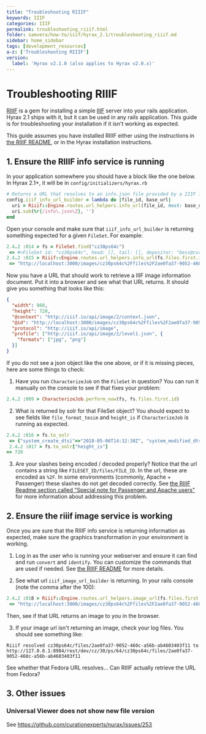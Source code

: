 ```yaml
---
title: "Troubleshooting RIIIF"
keywords: IIIF
categories: IIIF
permalink: troubleshooting_riiif.html
folder: samvera/how-to/iiif/hyrax_2.1/troubleshooting_riiif.md
sidebar: home_sidebar
tags: [development_resources]
a-z: ['Troubleshooting RIIIF']
version:
  label: 'Hyrax v2.1.0 (also applies to Hyrax v2.0.x)'
---
```


# Troubleshooting RIIIF

[RIIIF](https://github.com/curationexperts/riiif) is a gem for installing a simple [IIIF](http://iiif.io/) server into your rails application. Hyrax 2.1 ships with it, but it can be used in any rails application. This guide is for troubleshooting your installation if it isn't working as expected.

This guide assumes you have installed RIIIF either using the instructions in [the RIIIF README](https://github.com/curationexperts/riiif/blob/master/README.md), or in the Hyrax installation instructions. 

## 1. Ensure the RIIIF info service is running

In your application somewhere you should have a block like the one below. In Hyrax 2.1+, it will be in `config/initializers/hyrax.rb`

```ruby
# Returns a URL that resolves to an info.json file provided by a IIIF image server
config.iiif_info_url_builder = lambda do |file_id, base_url|
  uri = Riiif::Engine.routes.url_helpers.info_url(file_id, host: base_url)
  uri.sub(%r{/info\.json\Z}, '')
end
```

Open your console and make sure that `iiif_info_url_builder` is returning something expected for a given `FileSet`. For example: 

```ruby
2.4.2 :014 > fs = FileSet.find("cz30ps64c")
 => #<FileSet id: "cz30ps64c", head: [], tail: [], depositor: "bess@curationexperts.com", title: ["12219615_10153532796406998_4944957625326024288_n.jpg"], date_uploaded: "2018-05-06 14:32:42", date_modified: "2018-05-06 14:32:42", label: "12219615_10153532796406998_4944957625326024288_n.j...", relative_path: nil, import_url: nil, resource_type: [], creator: ["bess@curationexperts.com"], contributor: [], description: [], keyword: [], license: [], rights_statement: [], publisher: [], date_created: [], subject: [], language: [], identifier: [], based_near: [], related_url: [], bibliographic_citation: [], source: [], access_control_id: "c4cc4449-a032-4acf-b3b7-3b50a854f90e", embargo_id: nil, lease_id: nil>
2.4.2 :015 > Riiif::Engine.routes.url_helpers.info_url(fs.files.first.id, host: "http://localhost:3000")
 => "http://localhost:3000/images/cz30ps64c%2Ffiles%2F2ae0fa37-9052-460c-a56b-ab4603403f11/info.json"
```

Now you have a URL that should work to retrieve a IIIF image information document. Put it into a browser and see what that URL returns. It should give you something that looks like this:

```json
{
  "width": 960,
  "height": 720,
  "@context": "http://iiif.io/api/image/2/context.json",
  "@id": "http://localhost:3000/images/cz30ps64c%2Ffiles%2F2ae0fa37-9052-460c-a56b-ab4603403f11",
  "protocol": "http://iiif.io/api/image",
  "profile": ["http://iiif.io/api/image/2/level1.json", {
    "formats": ["jpg", "png"]
  }]
}
```

If you do not see a json object like the one above, or if it is missing pieces, here are some things to check:

1. Have you run `CharacterizeJob` on the `FileSet` in question? You can run it manually on the console to see if that fixes your problem:

  ```ruby
  2.4.2 :009 > CharacterizeJob.perform_now(fs, fs.files.first.id)
  ```

2. What is returned by solr for that FileSet object? You should expect to see fields like `file_format_tesim` and `height_is` if `CharacterizeJob` is running as expected.

  ```ruby
  2.4.2 :016 > fs.to_solr
   => {"system_create_dtsi"=>"2018-05-06T14:32:38Z", "system_modified_dtsi"=>"2018-05-06T14:32:46Z", "has_model_ssim"=>["FileSet"], :id=>"cz30ps64c", "accessControl_ssim"=>["c4cc4449-a032-4acf-b3b7-3b50a854f90e"], "depositor_ssim"=>["bess@curationexperts.com"], "depositor_tesim"=>["bess@curationexperts.com"], "title_tesim"=>["12219615_10153532796406998_4944957625326024288_n.jpg"], "title_sim"=>["12219615_10153532796406998_4944957625326024288_n.jpg"], "date_uploaded_dtsi"=>"2018-05-06T14:32:42Z", "date_modified_dtsi"=>"2018-05-06T14:32:42Z", "creator_tesim"=>["bess@curationexperts.com"], "creator_sim"=>["bess@curationexperts.com"], "thumbnail_path_ss"=>"/downloads/cz30ps64c?file=thumbnail", "hasRelatedMediaFragment_ssim"=>"cz30ps64c", "hasRelatedImage_ssim"=>"cz30ps64c", "label_tesim"=>"12219615_10153532796406998_4944957625326024288_n.jpg", "label_ssi"=>"12219615_10153532796406998_4944957625326024288_n.jpg", "file_format_tesim"=>"jpeg (JPEG image data, progressive, precision 8, 960x720, frames 3, JPEG File Interchange Format)", "file_format_sim"=>"jpeg (JPEG image data, progressive, precision 8, 960x720, frames 3, JPEG File Interchange Format)", "file_size_lts"=>"68370", "height_is"=>720, "width_is"=>960, "visibility_ssi"=>"open", "mime_type_ssi"=>"image/jpeg", "digest_ssim"=>"urn:sha1:2f52ac5cf3a3a7475479ea2216b0c4912aed1523", "page_count_tesim"=>[], "file_title_tesim"=>[], "duration_tesim"=>[], "sample_rate_tesim"=>[], "original_checksum_tesim"=>["70306077e1bb3afff3b0358ae1f6f6cd"], "read_access_group_ssim"=>["public"], "edit_access_group_ssim"=>["admin"], "edit_access_person_ssim"=>["bess@curationexperts.com"], "human_readable_type_sim"=>"File", "human_readable_type_tesim"=>"File"}
   2.4.2 :017 > fs.to_solr["height_is"]
 => 720
  ```

3. Are your slashes being encoded / decoded properly? Notice that the url contains a string like `FILESET_ID/files/FILE_ID`. In the url, these are encoded as `%2F`. In some environments (commonly, Apache + Passenger) these slashes do not get decoded correctly. See [the RIIIF Readme section called "Special note for Passenger and Apache users"](https://github.com/curationexperts/riiif#special-note-for-passenger-and-apache-users) for more information about addressing this problem.

## 2. Ensure the riiif image service is working
Once you are sure that the RIIIF info service is returning information as expected, make sure the graphics transformation in your environment is working. 

1. Log in as the user who is running your webserver and ensure it can find and run `convert` and `identify`. You can customize the commands that are used if needed. See [the RIIIF README](https://github.com/curationexperts/riiif#graphicsmagick) for more details.

2. See what url `iiif_image_url_builder` is returning. In your rails console (note the comma after the 100):

  ```ruby
  2.4.2 :018 > Riiif::Engine.routes.url_helpers.image_url(fs.files.first.id, host: "http://localhost:3000", size: "100,")
   => "http://localhost:3000/images/cz30ps64c%2Ffiles%2F2ae0fa37-9052-460c-a56b-ab4603403f11/full/100,/0/default.jpg"
  ``` 
  Then, see if that URL returns an image to you in the browser. 

3. If your image url isn't returning an image, check your log files. You should see something like:

  ```
  Riiif resolved cz30ps64c/files/2ae0fa37-9052-460c-a56b-ab4603403f11 to http://127.0.0.1:8984/rest/dev/cz/30/ps/64/cz30ps64c/files/2ae0fa37-9052-460c-a56b-ab4603403f11
  ```

  See whether that Fedora URL resolves... Can RIIIF actually retrieve the URL from Fedora? 
  
## 3. Other issues

### Universal Viewer does not show new file version
See https://github.com/curationexperts/nurax/issues/253
